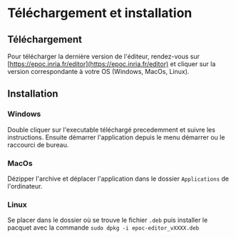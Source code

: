 # Téléchargement et installation

## Téléchargement

Pour télécharger la dernière version de l'éditeur, rendez-vous sur [https://epoc.inria.fr/editor](https://epoc.inria.fr/editor) et cliquer sur la version
correspondante à votre OS (Windows, MacOs, Linux).

## Installation

### Windows

Double cliquer sur l'executable téléchargé precedemment et suivre les instructions. Ensuite démarrer l'application depuis le menu démarrer ou le raccourci de bureau.

### MacOs

Dézipper l'archive et déplacer l'application dans le dossier `Applications` de l'ordinateur.

### Linux

Se placer dans le dossier où se trouve le fichier `.deb` puis installer le pacquet avec la commande `sudo dpkg -i epoc-editor_vXXXX.deb`
